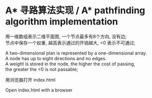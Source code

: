# A* 寻路算法实现 / A* pathfinding algorithm implementation


用一维数组表示二维平面图, 一个节点最多有8个方向, 没有边;  
节点中保存一个权重, 越高表示通过的开销越大, <0 表示不可通过;

A two-dimensional plan is represented by a one-dimensional array.   
A node has up to eight directions and no edges.  
A weight is stored in the node, the higher the cost of passing,  
the greater the <0 is not passable;


用浏览器打开 index.html

Open index.html with a browser